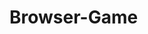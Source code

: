 # Browser-Game

<!-- 
    I think that the classic blackjack game, because it is the only card game i have played at a casino
    
 -->